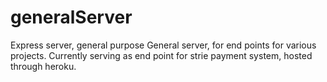 # generalServer
Express server, general purpose
General server, for end points for various projects. 
Currently serving as end point for strie payment system, hosted through heroku.
